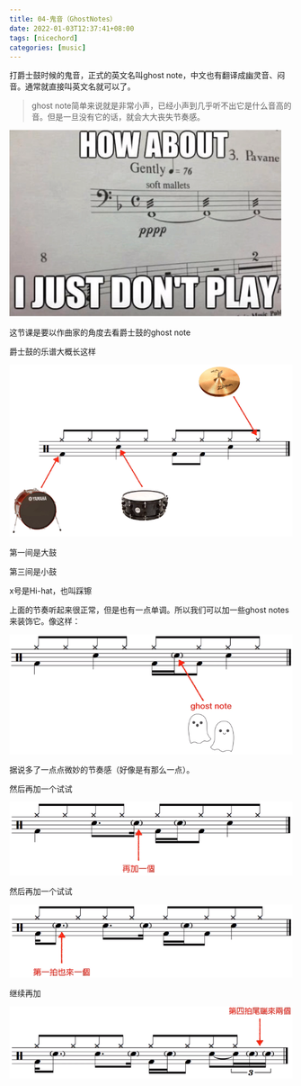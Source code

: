 ```yaml
---
title: 04-鬼音（GhostNotes）
date: 2022-01-03T12:37:41+08:00
tags: [nicechord]
categories: [music]
---
```


打爵士鼓时候的鬼音，正式的英文名叫ghost note，中文也有翻译成幽灵音、闷音。通常就直接叫英文名就可以了。

> ghost note简单来说就是非常小声，已经小声到几乎听不出它是什么音高的音。但是一旦没有它的话，就会大大丧失节奏感。

![](https://raw.githubusercontent.com/songmz/ImageHosting/master/img/20210206224045.png)

这节课是要以作曲家的角度去看爵士鼓的ghost note

爵士鼓的乐谱大概长这样

![](https://raw.githubusercontent.com/songmz/ImageHosting/master/img/20210206224307.png)

第一间是大鼓

第三间是小鼓

x号是Hi-hat，也叫踩镲

上面的节奏听起来很正常，但是也有一点单调。所以我们可以加一些ghost notes来装饰它。像这样：

![](https://raw.githubusercontent.com/songmz/ImageHosting/master/img/20210206224949.png)

据说多了一点点微妙的节奏感（好像是有那么一点）。

然后再加一个试试

![](https://raw.githubusercontent.com/songmz/ImageHosting/master/img/20210206225218.png)

然后再加一个试试

![](https://raw.githubusercontent.com/songmz/ImageHosting/master/img/20210206225304.png)

继续再加

![](https://raw.githubusercontent.com/songmz/ImageHosting/master/img/20210206225346.png)

